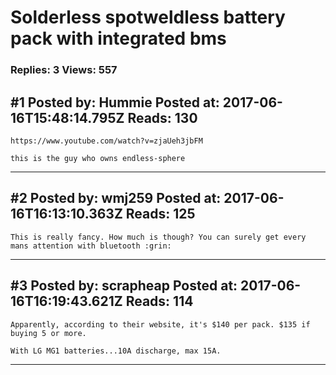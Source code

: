 # Solderless spotweldless battery pack with integrated bms

### Replies: 3 Views: 557

## \#1 Posted by: Hummie Posted at: 2017-06-16T15:48:14.795Z Reads: 130

```
https://www.youtube.com/watch?v=zjaUeh3jbFM

this is the guy who owns endless-sphere
```

---
## \#2 Posted by: wmj259 Posted at: 2017-06-16T16:13:10.363Z Reads: 125

```
This is really fancy. How much is though? You can surely get every mans attention with bluetooth :grin:
```

---
## \#3 Posted by: scrapheap Posted at: 2017-06-16T16:19:43.621Z Reads: 114

```
Apparently, according to their website, it's $140 per pack. $135 if buying 5 or more.

With LG MG1 batteries...10A discharge, max 15A.
```

---
